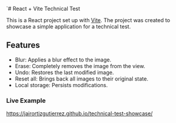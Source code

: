 `# React + Vite Technical Test

This is a React project set up with [Vite](https://vitejs.dev/). The project was created to showcase a simple application for a technical test.

## Features

- Blur: Applies a blur effect to the image.
- Erase: Completely removes the image from the view.
- Undo: Restores the last modified image.
- Reset all: Brings back all images to their original state.
- Local storage: Persists modifications.

### Live Example

https://jairortizgutierrez.github.io/technical-test-showcase/
